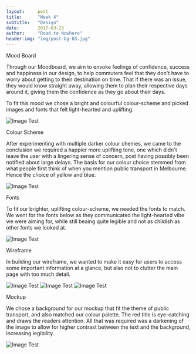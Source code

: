 ```yaml
---
layout:     post
title:      "Week 4"
subtitle:   "Design"
date:       2017-03-23
author:     "Road to Nowhere"
header-img: "img/post-bg-03.jpg"
---
```


Mood Board

Through our Moodboard, we aim to envoke feelings of confidence, success and happiness in our design, to help commuters feel that they don't have to worry about getting to their destination on time. That if there was an issue, they would know straight away, allowing them to plan their respective days around it, giving them the confidence as they go about their days.

To fit this mood we chose a bright and colourful colour-scheme and picked images and fonts that felt light-hearted and uplifting.

<img src="{{ site.baseurl }}/images/blog/week4/Moodboard-1.png" alt="Image Test">

Colour Scheme

After experimenting with multiple darker colour chemes, we came to the conclusion we required a happier more uplifting tone,  one which didn't leave the user with a lingering sense of concern, post having possibly been notified about large delays. 
The basis for our colour choice stemmed from what people first think of when you mention public transport in Melbourne. Hence the choice of yellow and blue.

<img src="{{ site.baseurl }}/images/blog/week4/colour2.PNG" alt="Image Test">

Fonts

To fit our brighter, uplifting colour-scheme, we needed the fonts to match. We went for the fonts below as they communicated the light-hearted vibe we were aiming for, while still beaing quite legible and not as childish as other fonts we looked at.

<img src="{{ site.baseurl }}/images/blog/week4/fonts.PNG" alt="Image Test">

Wireframe

In building our wireframe, we wanted to make it easy for users to access some important information at a glance, but also not to clutter the main page with too much detail.

<img src="{{ site.baseurl }}/images/blog/week4/basicwireframe.PNG" alt="Image Test">

<img src="{{ site.baseurl }}/images/blog/week4/basicwireframe3.PNG" alt="Image Test">

<img src="{{ site.baseurl }}/images/blog/week4/basicwireframe4.PNG" alt="Image Test">


Mockup

We chose a background for our mockup that fit the theme of public transport, and also matched our colour palette. The red title is eye-catching and draws the readers attention. All that was required was a darkening of the image to allow for higher contrast between the text and the background, increasing legibility.

<img src="{{ site.baseurl }}/images/blog/week4/mockup2.PNG" alt="Image Test">


